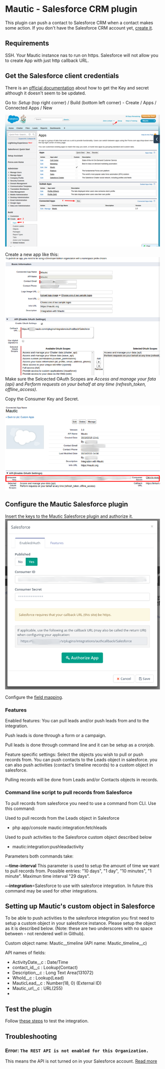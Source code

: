 # Mautic - Salesforce CRM plugin

This plugin can push a contact to Salesforce CRM when a contact makes some action. If you don't have the Salesforce CRM account yet, [create it](http://www.salesforce.com/).

## Requirements

SSH. Your Mautic instance nas to run on https. Salesforce will not allow you to create App with just http callback URL.

## Get the Salesforce client credentials

There is an [official documentation](http://feedback.uservoice.com/knowledgebase/articles/235661-get-your-key-and-secret-from-salesforce) about how to get the Key and secret although it doesn't seem to be updated.

Go to: *Setup* (top right corner) / Build (bottom left corner) - Create / Apps / Connected Apps / New

![Salesforce CRM Create an App](/plugins/media/plugins-salesforce-create-app.png "Salesforce CRM Create an App")

Create a new app like this:
![Salesforce CRM Create an App form](/plugins/media/plugins-salesforce-create-app-form.png "Salesforce CRM Create an App form")
Make sure the Selcected OAuth Scopes are *Access and manage your fata (api)* and *Perform requests on your behalf at any time (refresh_token, offline_access)*.

Copy the Consumer Key and Secret.

![Salesforce CRM Create an App keys](/plugins/media/plugins-salesforce-create-app-keys.png "Salesforce CRM Create an App keys")

## Configure the Mautic Salesforce plugin

Insert the keys to the Mautic Salesforce plugin and authorize it.
![Salesforce CRM Authorize](/plugins/media/plugins-salesforce-authorize.png "Salesforce CRM Authorize")

Configure the [field mapping](./../plugins/field_mapping.html).

### Features
Enabled features:
You can pull leads and/or push leads from and to the integration.

Push leads is done through a form or a campaign.

Pull leads is done through command line and it can be setup as a cronjob.

Feature specific settings:
Select the objects you wish to pull or push records from. You can push contacts to the Leads object in salesforce. you can also push activities (contact's timeline records) to a custom object in salesforce.

Pulling records will be done from Leads and/or Contacts objects in records.

### Command line script to pull records from Salesforce
To pull records from salesforce you need to use a command from CLI. Use this command:

Used to pull records from the Leads object in Salesforce

- php app/console mautic:integration:fetchleads

Used to push activities to the Salesforce custom object described below
 - mautic:integration:pushleadactivity

Parameters both commands take:

**--time-interval** This parameter is used to setup the amount of time we want to pull records from. Possible entries: "10 days", "1 day", "10 minutes", "1 minute".  Maximun time interval "29 days".

**--integration**=Salesforce  to use with salesforce integration.  In future this command may be used for other integrations.

## Setting up Mautic's custom object in Salesforce
To be able to push activities to the salesforce integration you first need to setup a custom object in your salesforce instance. Please setup the object as it is described below.  (Note: these are two underscores with no space between - not rendered well in Github).

Custom object name: Mautic\__timeline (API  name: Mautic_timeline\__c)

API names of fields:
- ActivityDate\__c : Date/Time
- contact_id\__c : Lookup(Contact)
- Description\__c  : Long Text Area(131072)
- WhoId\__c : Lookup(Lead)
- MauticLead\__c : Number(18, 0) (External ID)
- Mautic_url\__c : URL(255)
-

## Test the plugin

Follow [these steps](./../plugins/integration_test.html) to test the integration.

## Troubleshooting

### Error: `The REST API is not enabled for this Organization.`

This means the API is not turned on in your Salesforce account. [Read more](https://help.salesforce.com/apex/HTViewHelpDoc?id=admin_userperms.htm&language=en)
